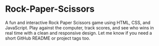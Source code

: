 # Rock-Paper-Scissors
A fun and interactive Rock Paper Scissors game using HTML, CSS, and JavaScript. Play against the computer, track scores, and see who wins in real time with a clean and responsive design.  Let me know if you need a short GitHub README or project tags too.

